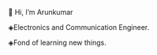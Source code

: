  👋 Hi, I’m Arunkumar
 
 ◈Electronics and Communication Engineer.
 
 ◈Fond of learning new things.
 
 
 
 
 
 

 
 
